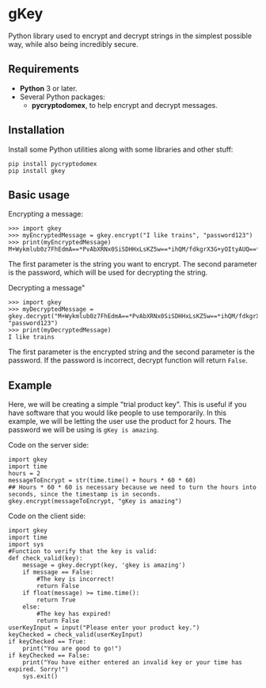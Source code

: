 # gKey

Python library used to encrypt and decrypt strings in the simplest possible way, while also being incredibly secure.
## Requirements


- **Python** 3 or later.
- Several Python packages:
	- **pycryptodomex**, to help encrypt and decrypt messages.
  
## Installation

Install some Python utilities along with some libraries and other stuff:

~~~
pip install pycryptodomex
pip install gkey
~~~

## Basic usage
Encrypting a message:

~~~
>>> import gkey
>>> myEncryptedMessage = gkey.encrypt("I like trains", "password123")
>>> print(myEncryptedMessage)
M+Wykmlub0z7FhEdmA==*PvAbXRNx0SiSDHHxLsKZ5w==*ihQM/fdkgrX3G+yOItyAUQ==*QFNDmuUP1ysgo01/P2MNpg==
~~~

The first parameter is the string you want to encrypt. The second parameter is the password, which will be used for decrypting the string.

Decrypting a message"
~~~
>>> import gkey
>>> myDecryptedMessage = gkey.decrypt("M+Wykmlub0z7FhEdmA==*PvAbXRNx0SiSDHHxLsKZ5w==*ihQM/fdkgrX3G+yOItyAUQ==*QFNDmuUP1ysgo01/P2MNpg==", "password123")
>>> print(myDecryptedMessage)
I like trains
~~~
The first parameter is the encrypted string and the second parameter is the password. If the password is incorrect, decrypt function will return `False`.

## Example
Here, we will be creating a simple "trial product key". This is useful if you have software that you would like people to use temporarily.
In this example, we will be letting the user use the product for 2 hours. The password we will be using is ``gKey is amazing``.

Code on the server side:
~~~
import gkey
import time
hours = 2
messageToEncrypt = str(time.time() + hours * 60 * 60)
## Hours * 60 * 60 is necessary because we need to turn the hours into seconds, since the timestamp is in seconds.
gkey.encrypt(messageToEncrypt, "gKey is amazing")
~~~

Code on the client side:
~~~
import gkey
import time
import sys
#Function to verify that the key is valid:
def check_valid(key):
    message = gkey.decrypt(key, 'gkey is amazing')
    if message == False:
        #The key is incorrect!
        return False
    if float(message) >= time.time():
        return True
    else:
        #The key has expired!
        return False
userKeyInput = input("Please enter your product key.")
keyChecked = check_valid(userKeyInput)
if keyChecked == True:
    print("You are good to go!")
if keyChecked == False:
    print("You have either entered an invalid key or your time has expired. Sorry!")
    sys.exit()
~~~
  
